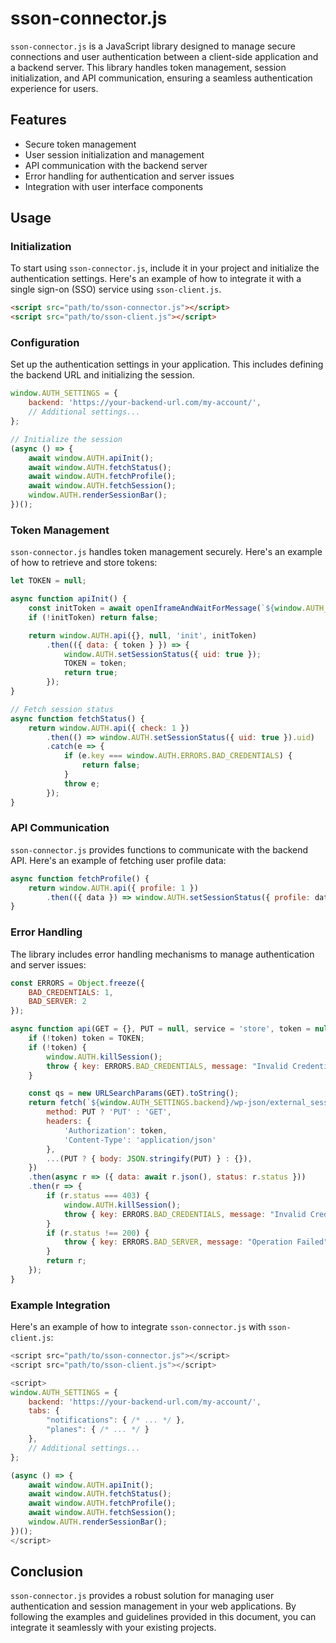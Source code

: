 
# sson-connector.js

`sson-connector.js` is a JavaScript library designed to manage secure connections and user authentication between a client-side application and a backend server. This library handles token management, session initialization, and API communication, ensuring a seamless authentication experience for users.

## Features

- Secure token management
- User session initialization and management
- API communication with the backend server
- Error handling for authentication and server issues
- Integration with user interface components

## Usage

### Initialization

To start using `sson-connector.js`, include it in your project and initialize the authentication settings. Here's an example of how to integrate it with a single sign-on (SSO) service using `sson-client.js`.

```html
<script src="path/to/sson-connector.js"></script>
<script src="path/to/sson-client.js"></script>
```

### Configuration

Set up the authentication settings in your application. This includes defining the backend URL and initializing the session.

```javascript
window.AUTH_SETTINGS = {
    backend: 'https://your-backend-url.com/my-account/',
    // Additional settings...
};

// Initialize the session
(async () => {
    await window.AUTH.apiInit();
    await window.AUTH.fetchStatus();
    await window.AUTH.fetchProfile();
    await window.AUTH.fetchSession();
    window.AUTH.renderSessionBar();
})();
```

### Token Management

`sson-connector.js` handles token management securely. Here's an example of how to retrieve and store tokens:

```javascript
let TOKEN = null;

async function apiInit() {
    const initToken = await openIframeAndWaitForMessage(`${window.AUTH_SETTINGS.backend}/external_session/autologin?site=${location.hostname}`);
    if (!initToken) return false;

    return window.AUTH.api({}, null, 'init', initToken)
        .then(({ data: { token } }) => {
            window.AUTH.setSessionStatus({ uid: true });
            TOKEN = token;
            return true;
        });
}

// Fetch session status
async function fetchStatus() {
    return window.AUTH.api({ check: 1 })
        .then(() => window.AUTH.setSessionStatus({ uid: true }).uid)
        .catch(e => {
            if (e.key === window.AUTH.ERRORS.BAD_CREDENTIALS) {
                return false;
            }
            throw e;
        });
}
```

### API Communication

`sson-connector.js` provides functions to communicate with the backend API. Here's an example of fetching user profile data:

```javascript
async function fetchProfile() {
    return window.AUTH.api({ profile: 1 })
        .then(({ data }) => window.AUTH.setSessionStatus({ profile: data }).profile);
}
```

### Error Handling

The library includes error handling mechanisms to manage authentication and server issues:

```javascript
const ERRORS = Object.freeze({
    BAD_CREDENTIALS: 1,
    BAD_SERVER: 2
});

async function api(GET = {}, PUT = null, service = 'store', token = null) {
    if (!token) token = TOKEN;
    if (!token) {
        window.AUTH.killSession();
        throw { key: ERRORS.BAD_CREDENTIALS, message: "Invalid Credentials", source: 'sendSession' };
    }

    const qs = new URLSearchParams(GET).toString();
    return fetch(`${window.AUTH_SETTINGS.backend}/wp-json/external_session/v1/${service}/${location.hostname}?${qs}`, {
        method: PUT ? 'PUT' : 'GET',
        headers: {
            'Authorization': token,
            'Content-Type': 'application/json'
        },
        ...(PUT ? { body: JSON.stringify(PUT) } : {}),
    })
    .then(async r => ({ data: await r.json(), status: r.status }))
    .then(r => {
        if (r.status === 403) {
            window.AUTH.killSession();
            throw { key: ERRORS.BAD_CREDENTIALS, message: "Invalid Credentials", source: 'sendSession' };
        }
        if (r.status !== 200) {
            throw { key: ERRORS.BAD_SERVER, message: "Operation Failed", source: { r, GET, PUT, service, token } };
        }
        return r;
    });
}
```

### Example Integration

Here's an example of how to integrate `sson-connector.js` with `sson-client.js`:

```javascript
<script src="path/to/sson-connector.js"></script>
<script src="path/to/sson-client.js"></script>

<script>
window.AUTH_SETTINGS = {
    backend: 'https://your-backend-url.com/my-account/',
    tabs: {
        "notifications": { /* ... */ },
        "planes": { /* ... */ }
    },
    // Additional settings...
};

(async () => {
    await window.AUTH.apiInit();
    await window.AUTH.fetchStatus();
    await window.AUTH.fetchProfile();
    await window.AUTH.fetchSession();
    window.AUTH.renderSessionBar();
})();
</script>
```

## Conclusion

`sson-connector.js` provides a robust solution for managing user authentication and session management in your web applications. By following the examples and guidelines provided in this document, you can integrate it seamlessly with your existing projects.
